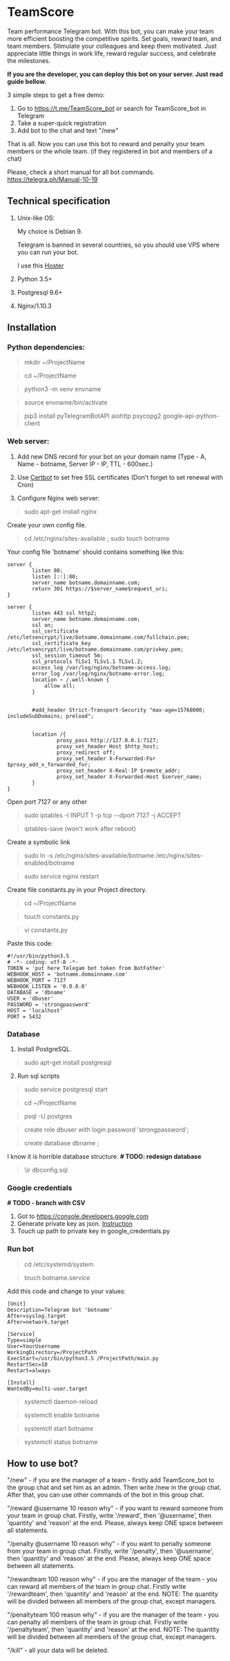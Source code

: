 # TeamScore
Team performance Telegram bot. With this bot, you can make your team more efficient boosting the competitive spirits. Set goals, reward team, and team members. 
Stimulate your colleagues and keep them motivated. Just appreciate little things in work life, reward regular success, and celebrate the milestones.

**If you are the developer, you can deploy this bot on your server. Just read guide bellow.** 

3 simple steps to get a free demo:
1. Go to https://t.me/TeamScore_bot or search for TeamScore_bot in Telegram
2. Take a super-quick registration
3. Add bot to the chat and text "/new"

That is all. Now you can use this bot to reward and penalty your team members or the whole team. 
(if they registered in bot and members of a chat) 

Please, check a short manual for all bot commands. https://telegra.ph/Manual-10-19

## Technical specification

1.  Unix-like OS:

	My choice is Debian 9. 

	Telegram is banned in several countries, so you should use VPS where you can run your bot.

	I use this [Hoster](https://m.do.co/c/8ec134b091f9)

2. Python 3.5+

3. Postgresql 9.6+

4. Nginx/1.10.3

## Installation

### Python dependencies:

>mkdir ~/ProjectName 

>cd ~/ProjectName

>python3 -m venv envname

>source envname/bin/activate

>pip3 install pyTelegramBotAPI aiohttp psycopg2 google-api-python-client
 

### Web server:

1. Add new DNS record for your bot on your domain name (Type - A, Name - botname, Server IP - IP, TTL - 600sec.)

2. Use [Certbot](https://certbot.eff.org/) to set free SSL certificates (Don't forget to set renewal with Cron)

3. Configure Nginx web server:

>sudo apt-get install nginx

Create your own config file.

>cd /etc/nginx/sites-available ; sudo touch botname

Your config file 'botname' should contains something like this:
```
server {
        listen 80;
        listen [::]:80;
        server_name botname.domainname.com;
        return 301 https://$server_name$request_uri;
}

server {
        listen 443 ssl http2;
        server_name botname.domainname.com;
        ssl on;
        ssl_certificate /etc/letsencrypt/live/botname.domainname.com/fullchain.pem;
        ssl_certificate_key /etc/letsencrypt/live/botname.domainname.com/privkey.pem;
        ssl_session_timeout 5m;
        ssl_protocols TLSv1 TLSv1.1 TLSv1.2;
        access_log /var/log/nginx/botname-access.log;
        error_log /var/log/nginx/botname-error.log;
        location ~ /.well-known {
            allow all;
        }


        #add_header Strict-Transport-Security "max-age=15768000; includeSubDomains; preload";


        location /{
                proxy_pass http://127.0.0.1:7127;
                proxy_set_header Host $http_host;
                proxy_redirect off;
                proxy_set_header X-Forwarded-For $proxy_add_x_forwarded_for;
                proxy_set_header X-Real-IP $remote_addr;
                proxy_set_header X-Forwarded-Host $server_name;
        }
}
```
Open port 7127 or any other

>sudo iptables -I INPUT 1 -p tcp --dport 7127 -j ACCEPT

>iptables-save 
(won't work after reboot)

Create a symbolic link
>sudo ln -s /etc/nginx/sites-available/botname /etc/nginx/sites-enabled/botname

>sudo service nginx restart

Create file constants.py in your Project directory.

>cd ~/ProjectName

>touch constants.py

>vi constants.py

Paste this code:
```
#!/usr/bin/python3.5
# -*- coding: utf-8 -*-
TOKEN = 'put here Telegam bot token from BotFather'
WEBHOOK_HOST = 'botname.domainname.com'
WEBHOOK_PORT = 7127
WEBHOOK_LISTEN = '0.0.0.0'
DATABASE = 'dbname'
USER = 'dbuser'
PASSWORD = 'strongpassword'
HOST = 'localhost'
PORT = 5432
```

### Database

1. Install PostgreSQL.

>sudo apt-get install postgresql

2. Run sql scripts

>sudo service postgresql start

>cd ~/ProjectName

>psql -U postgres 

>create role dbuser with login password 'strongpassword';

>create database dbname ;

I know it is horrible database structure. **# TODO: redesign database**
>\ir dbconfig.sql


### Google credentials

**# TODO - branch with CSV**

1. Got to https://console.developers.google.com 
2. Generate private key as json. [Instruction](https://developers.google.com/identity/protocols/OAuth2ServiceAccount#creatinganaccount)
3. Touch up path to private key in google_credentials.py


### Run bot

>cd /etc/systemd/system

>touch botname.service

Add this code and change to your values:

```
[Unit]
Description=Telegram bot 'botname'
After=syslog.target
After=network.target

[Service]
Type=simple
User=YourUsername
WorkingDirectory=/ProjectPath
ExecStart=/usr/bin/python3.5 /ProjectPath/main.py
RestartSec=10
Restart=always
 
[Install]
WantedBy=multi-user.target
```

>systemctl daemon-reload

>systemctl enable botname

>systemctl start botname

>systemctl status botname

##  How to use bot?

"/new" - if you are the manager of a team - firstly add TeamScore_bot to the group chat and set him as an admin. Then write /new in the group chat. After that, you can use other commands of the bot in this group chat.

"/reward @username 10 reason why" - if you want to reward someone from your team in group chat. Firstly, write '/reward', then '@username', then 'quantity' and 'reason' at the end. Please, always keep ONE space between all statements.

"/penalty @username 10 reason why" - if you want to penalty someone from your team in group chat. Firstly, write '/penalty', then '@username', then 'quantity' and 'reason' at the end. Please, always keep ONE space between all statements.

"/rewardteam 100 reason why" - if you are the manager of the team - you can reward all members of the team in group chat. Firstly write '/rewardteam', then 'quantity' and 'reason' at the end. NOTE: The quantity will be divided between all members of the group chat, except managers.   

"/penaltyteam 100 reason why" - if you are the manager of the team - you can penalty all members of the team in group chat. Firstly write '/penaltyteam', then 'quantity' and 'reason' at the end. NOTE: The quantity will be divided between all members of the group chat, except managers.  

"/kill" - all your data will be deleted.

